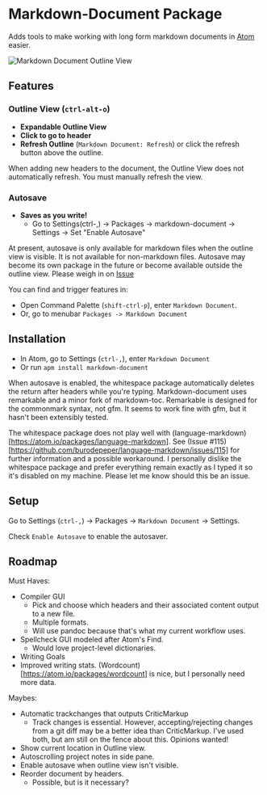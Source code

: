
# Markdown-Document Package

Adds tools to make working with long form markdown documents in [Atom](https://atom.io) easier.

![Markdown Document Outline View](http://i.imgur.com/IzBZVJU.gifv)

## Features

### Outline View (`ctrl-alt-o`)

- **Expandable Outline View** 
- **Click to go to header**
- **Refresh Outline** (`Markdown Document: Refresh`) or click the refresh button above the outline.

When adding new headers to the document, the Outline View does not automatically refresh. You must manually refresh the view.

### Autosave

- **Saves as you write!**
  * Go to Settings(ctrl-,) -> Packages -> markdown-document -> Settings -> Set "Enable Autosave"

At present, autosave is only available for markdown files when the outline view is visible. It is not available for non-markdown files. Autosave may become its own package in the future or become available outside the outline view. Please weigh in on [Issue ]()

You can find and trigger features in:
- Open Command Palette (`shift-ctrl-p`), enter `Markdown Document`.
- Or, go to menubar `Packages -> Markdown Document`

## Installation

- In Atom, go to Settings (`ctrl-,`), enter `Markdown Document`
- Or run `apm install markdown-document`

When autosave is enabled, the whitespace package automatically deletes the return after headers while you're typing. Markdown-document uses remarkable and a minor fork of markdown-toc. Remarkable is designed for the commonmark syntax, not gfm. It seems to work fine with gfm, but it hasn't been extensibly tested.

The whitespace package does not play well with (language-markdown)[https://atom.io/packages/language-markdown]. See (Issue #115)[https://github.com/burodepeper/language-markdown/issues/115] for further information and a possible workaround. I personally dislike the whitespace package and prefer everything remain exactly as I typed it so it's disabled on my machine. Please let me know should this be an issue.

## Setup

Go to Settings (`ctrl-,`) -> Packages -> `Markdown Document` -> Settings.

Check `Enable Autosave` to enable the autosaver. 

## Roadmap

Must Haves:
- Compiler GUI
  * Pick and choose which headers and their associated content output to a new file.
  * Multiple formats.
  * Will use pandoc because that's what my current workflow uses.
- Spellcheck GUI modeled after Atom's Find.
  * Would love project-level dictionaries.
- Writing Goals
- Improved writing stats. (Wordcount)[https://atom.io/packages/wordcount] is nice, but I personally need more data.

Maybes:
- Automatic trackchanges that outputs CriticMarkup
  * Track changes is essential. However, accepting/rejecting changes from a git diff may be a better idea than CriticMarkup. I've used both, but am still on the fence about this. Opinions wanted!
- Show current location in Outline view.
-  Autoscrolling project notes in side pane.
- Enable autosave when outline view isn't visible.
- Reorder document by headers.
  * Possible, but is it necessary?

